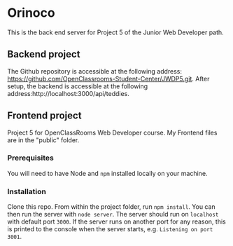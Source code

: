 # Orinoco #

This is the back end server for Project 5 of the Junior Web Developer path.

## Backend project
The Github repository is accessible at the following address: https://github.com/OpenClassrooms-Student-Center/JWDP5.git.
After setup, the backend is accessible at the following address:http://localhost:3000/api/teddies.


## Frontend project
Project 5 for OpenClassRooms Web Developer course. 
My Frontend files are in the "public" folder. 

### Prerequisites ###

You will need to have Node and `npm` installed locally on your machine.

### Installation ###

Clone this repo. From within the project folder, run `npm install`. You 
can then run the server with `node server`. 
The server should run on `localhost` with default port `3000`. If the
server runs on another port for any reason, this is printed to the
console when the server starts, e.g. `Listening on port 3001`.
